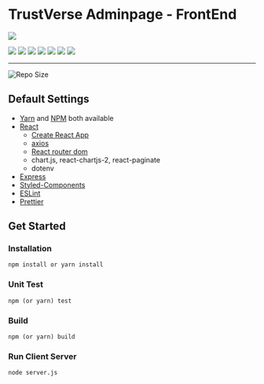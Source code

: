 # TrustVerse Adminpage - FrontEnd

<img src="https://img.shields.io/badge/version-1.1.0--alpha-informational" />

<img src="https://img.shields.io/badge/-npm-c40b0a?style=for-the-badge&logo=npm&logoColor=white"/></a> <img src="https://img.shields.io/badge/-Yarn-2C8EBB?style=for-the-badge&logo=yarn&logoColor=white" /></a> <img src="https://img.shields.io/badge/React-62dafb?style=for-the-badge&logo=React&logoColor=white"/></a> <img src="https://img.shields.io/badge/-ESLint-4B32C3?style=for-the-badge&logo=ESLint&logoColor=white"/></a> <img src="https://img.shields.io/badge/-Prettier-F7B93E?style=for-the-badge&logo=Prettier&logoColor=white"/></a> <img src="https://img.shields.io/badge/-Styled--Components-db7192?style=for-the-badge&logo=styled-components&logoColor=white"/></a> <img src="https://img.shields.io/badge/-express-f7f7f7?style=for-the-badge&logo=express&logoColor=black"/></a>

---

![Repo Size](https://img.shields.io/github/repo-size/trustverse/trustVerse-admin-page-project-1)

## Default Settings

- [Yarn](https://yarnpkg.com/) and [NPM](https://www.npmjs.com/) both available
- [React](https://reactjs.org/)
  - [Create React App](https://create-react-app.dev/)
  - [axios](https://axios-http.com/)
  - [React router dom](https://github.com/remix-run/react-router)
  - chart.js, react-chartjs-2, react-paginate
  - dotenv
- [Express](https://expressjs.com/)
- [Styled-Components](https://styled-components.com/)
- [ESLint](https://eslint.org/)
- [Prettier](https://prettier.io/)

## Get Started

### Installation

```
npm install or yarn install
```

### Unit Test

```
npm (or yarn) test
```

### Build

```
npm (or yarn) build
```

### Run Client Server

```
node server.js
```
